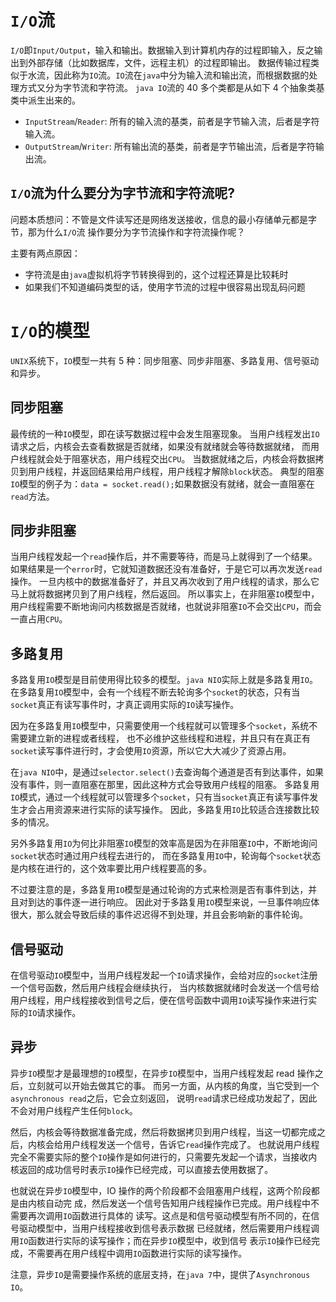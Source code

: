 # `I/O`流

`I/O`即`Input/Output`，输⼊和输出。数据输⼊到计算机内存的过程即输⼊，反之输出到外部存储（⽐如数据库，⽂件，远程主机）的过程即输出。
数据传输过程类似于⽔流，因此称为`IO`流。`IO`流在`java`中分为输⼊流和输出流，⽽根据数据的处理⽅式⼜分为字节流和字符流。
`java IO`流的 40 多个类都是从如下 4 个抽象类基类中派⽣出来的。

- `InputStream`/`Reader`: 所有的输⼊流的基类，前者是字节输⼊流，后者是字符输⼊流。
- `OutputStream`/`Writer`: 所有输出流的基类，前者是字节输出流，后者是字符输出流。

## `I/O`流为什么要分为字节流和字符流呢?
问题本质想问：不管是⽂件读写还是⽹络发送接收，信息的最⼩存储单元都是字节，那为什么`I/O`流
操作要分为字节流操作和字符流操作呢？

主要有两点原因：
- 字符流是由`java`虚拟机将字节转换得到的，这个过程还算是比较耗时
- 如果我们不知道编码类型的话，使⽤字节流的过程中很容易出现乱码问题

# <div id="io_mx">`I/O`的模型</div>

`UNIX`系统下，`IO`模型一共有 5 种：同步阻塞、同步非阻塞、多路复用、信号驱动和异步。

## 同步阻塞
最传统的一种`IO`模型，即在读写数据过程中会发生阻塞现象。
当用户线程发出`IO`请求之后，内核会去查看数据是否就绪，如果没有就绪就会等待数据就绪， 而用户线程就会处于阻塞状态，用户线程交出`CPU`。
当数据就绪之后，内核会将数据拷贝到用户线程，并返回结果给用户线程，用户线程才解除`block`状态。
典型的阻塞`IO`模型的例子为：`data = socket.read();`如果数据没有就绪，就会一直阻塞在`read`方法。

## 同步非阻塞
当用户线程发起一个`read`操作后，并不需要等待，而是马上就得到了一个结果。
如果结果是一个`error`时，它就知道数据还没有准备好，于是它可以再次发送`read`操作。
一旦内核中的数据准备好了，并且又再次收到了用户线程的请求，那么它马上就将数据拷贝到了用户线程，然后返回。
所以事实上，在非阻塞`IO`模型中，用户线程需要不断地询问内核数据是否就绪，也就说非阻塞`IO`不会交出`CPU`，而会一直占用`CPU`。

## 多路复用
多路复用`IO`模型是目前使用得比较多的模型。`java NIO`实际上就是多路复用`IO`。
在多路复用`IO`模型中，会有一个线程不断去轮询多个`socket`的状态，只有当`socket`真正有读写事件时，才真正调用实际的`IO`读写操作。

因为在多路复用`IO`模型中，只需要使用一个线程就可以管理多个`socket`，系统不需要建立新的进程或者线程，
也不必维护这些线程和进程，并且只有在真正有`socket`读写事件进行时，才会使用`IO`资源，所以它大大减少了资源占用。

在`java NIO`中，是通过`selector.select()`去查询每个通道是否有到达事件，如果没有事件，则一直阻塞在那里，因此这种方式会导致用户线程的阻塞。
多路复用`IO`模式，通过一个线程就可以管理多个`socket`，只有当`socket`真正有读写事件发生才会占用资源来进行实际的读写操作。
因此，多路复用`IO`比较适合连接数比较多的情况。

另外多路复用`IO`为何比非阻塞`IO`模型的效率高是因为在非阻塞`IO`中，不断地询问`socket`状态时通过用户线程去进行的，
而在多路复用`IO`中，轮询每个`socket`状态是内核在进行的，这个效率要比用户线程要高的多。

不过要注意的是，多路复用`IO`模型是通过轮询的方式来检测是否有事件到达，并且对到达的事件逐一进行响应。
因此对于多路复用`IO`模型来说，一旦事件响应体很大，那么就会导致后续的事件迟迟得不到处理，并且会影响新的事件轮询。

## 信号驱动
在信号驱动`IO`模型中，当用户线程发起一个`IO`请求操作，会给对应的`socket`注册一个信号函数，然后用户线程会继续执行，
当内核数据就绪时会发送一个信号给用户线程，用户线程接收到信号之后，便在信号函数中调用`IO`读写操作来进行实际的`IO`请求操作。

## 异步
异步`IO`模型才是最理想的`IO`模型，在异步`IO`模型中，当用户线程发起 read 操作之后，立刻就可以开始去做其它的事。
而另一方面，从内核的角度，当它受到一个`asynchronous read`之后，它会立刻返回，
说明`read`请求已经成功发起了，因此不会对用户线程产生任何`block`。

然后，内核会等待数据准备完成，然后将数据拷贝到用户线程，当这一切都完成之后，内核会给用户线程发送一个信号，告诉它`read`操作完成了。
也就说用户线程完全不需要实际的整个`IO`操作是如何进行的，只需要先发起一个请求，当接收内核返回的成功信号时表示`IO`操作已经完成，可以直接去使用数据了。

也就说在异步`IO`模型中，IO 操作的两个阶段都不会阻塞用户线程，这两个阶段都是由内核自动完
成，然后发送一个信号告知用户线程操作已完成。用户线程中不需要再次调用`IO`函数进行具体的
读写。这点是和信号驱动模型有所不同的，在信号驱动模型中，当用户线程接收到信号表示数据
已经就绪，然后需要用户线程调用`IO`函数进行实际的读写操作；而在异步`IO`模型中，收到信号
表示`IO`操作已经完成，不需要再在用户线程中调用`IO`函数进行实际的读写操作。

注意，异步`IO`是需要操作系统的底层支持，在`java 7`中，提供了`Asynchronous IO`。

